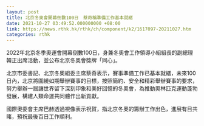 ```yaml
---
layout: post
title: 北京冬奧會開幕倒數100日　蔡奇稱準備工作基本就緒
date: 2021-10-27 03:49:52.000000000 +08:00
link: https://news.rthk.hk/rthk/ch/component/k2/1617097-20211027.htm
categories: rthk
---
```


2022年北京冬季奧運會開幕倒數100日，身兼冬奧會工作領導小組組長的副總理韓正出席活動，並公布北京冬奧會獎牌「同心」。

北京市委書記、北京冬奧組委主席蔡奇表示，賽事準備工作已基本就緒，未來100日內，北京將圍繞如期舉辦賽事的目標，按照簡約、安全和精彩舉辦賽事的要求，努力舉辦一屆讓世界留下深刻印象和美好回憶的冬奧會，為推動奧林匹克運動蓬勃發展，構建人類命運共同體作出新貢獻。

國際奧委會主席巴赫透過視像表示祝賀，指北京冬奧的籌辦工作出色，進展有目共睹，預祝最後百日工作順利。
